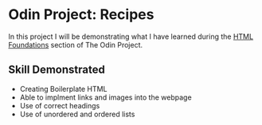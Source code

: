 # Odin Project: Recipes

In this project I will be demonstrating what I have learned during the [HTML Foundations](https://www.theodinproject.com/paths/foundations/courses/foundations#html-foundations) section of The Odin Project.

## Skill Demonstrated

 - Creating Boilerplate HTML
 - Able to implment links and images into the webpage
 - Use of correct headings
 - Use of unordered and ordered lists
